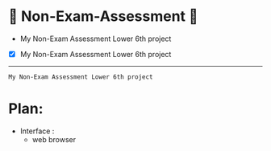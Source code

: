 # 🔷 Non-Exam-Assessment 🔷

* My Non-Exam Assessment Lower 6th project

- [x] My Non-Exam Assessment Lower 6th project

---

    My Non-Exam Assessment Lower 6th project


# Plan:

* Interface :
    - web browser

